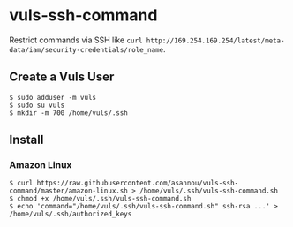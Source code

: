 # vuls-ssh-command

Restrict commands via SSH like `curl http://169.254.169.254/latest/meta-data/iam/security-credentials/role_name`.

## Create a Vuls User

```
$ sudo adduser -m vuls
$ sudo su vuls
$ mkdir -m 700 /home/vuls/.ssh
```

## Install

### Amazon Linux

```
$ curl https://raw.githubusercontent.com/asannou/vuls-ssh-command/master/amazon-linux.sh > /home/vuls/.ssh/vuls-ssh-command.sh
$ chmod +x /home/vuls/.ssh/vuls-ssh-command.sh
$ echo 'command="/home/vuls/.ssh/vuls-ssh-command.sh" ssh-rsa ...' > /home/vuls/.ssh/authorized_keys
```
